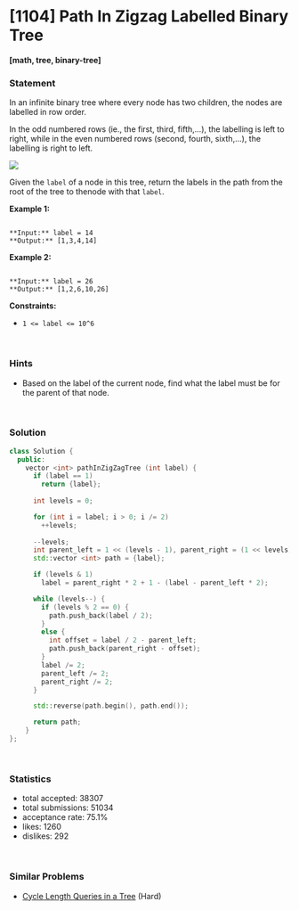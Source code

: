 # [1104] Path In Zigzag Labelled Binary Tree

**[math, tree, binary-tree]**

### Statement

In an infinite binary tree where every node has two children, the nodes are labelled in row order.

In the odd numbered rows (ie., the first, third, fifth,...), the labelling is left to right, while in the even numbered rows (second, fourth, sixth,...), the labelling is right to left.

![](https://assets.leetcode.com/uploads/2019/06/24/tree.png)

Given the `label` of a node in this tree, return the labels in the path from the root of the tree to thenode with that `label`.


**Example 1:**

```

**Input:** label = 14
**Output:** [1,3,4,14]

```

**Example 2:**

```

**Input:** label = 26
**Output:** [1,2,6,10,26]

```

**Constraints:**
* `1 <= label <= 10^6`


<br />

### Hints

- Based on the label of the current node, find what the label must be for the parent of that node.

<br />

### Solution

```cpp
class Solution {
  public:
    vector <int> pathInZigZagTree (int label) {
      if (label == 1)
        return {label};
      
      int levels = 0;

      for (int i = label; i > 0; i /= 2)
        ++levels;
      
      --levels;
      int parent_left = 1 << (levels - 1), parent_right = (1 << levels) - 1;
      std::vector <int> path = {label};

      if (levels & 1)
        label = parent_right * 2 + 1 - (label - parent_left * 2);

      while (levels--) {
        if (levels % 2 == 0) {
          path.push_back(label / 2);
        }
        else {
          int offset = label / 2 - parent_left;
          path.push_back(parent_right - offset);
        }
        label /= 2;
        parent_left /= 2;
        parent_right /= 2;
      }

      std::reverse(path.begin(), path.end());

      return path;
    }
};
```

<br />

### Statistics

- total accepted: 38307
- total submissions: 51034
- acceptance rate: 75.1%
- likes: 1260
- dislikes: 292

<br />

### Similar Problems

- [Cycle Length Queries in a Tree](https://leetcode.com/problems/cycle-length-queries-in-a-tree) (Hard)
